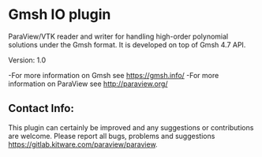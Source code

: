 # Gmsh IO plugin

ParaView/VTK reader and writer for handling high-order polynomial solutions under the Gmsh format.
It is developed on top of Gmsh 4.7 API.

Version: 1.0

-For more information on Gmsh see https://gmsh.info/
-For more information on ParaView see http://paraview.org/


## Contact Info:

This plugin can certainly be improved and any suggestions or contributions are welcome.
Please report all bugs, problems and suggestions https://gitlab.kitware.com/paraview/paraview.
